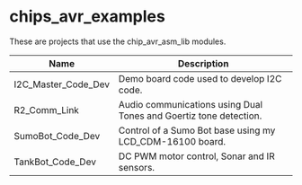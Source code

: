 chips_avr_examples
==================

These are projects that use the chip_avr_asm_lib modules.  

|        Name         | Description                                                |
|---------------------|------------------------------------------------------------|
|I2C_Master_Code_Dev | Demo board code used to develop I2C code.|
|R2_Comm_Link | Audio communications using Dual Tones and Goertiz tone detection.|
|SumoBot_Code_Dev | Control of a Sumo Bot base using my LCD_CDM-16100 board.|
|TankBot_Code_Dev | DC PWM motor control, Sonar and IR sensors.|
